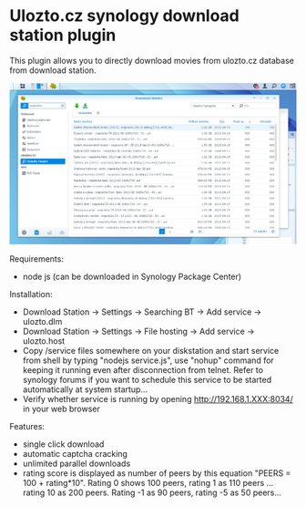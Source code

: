 Ulozto.cz synology download station plugin
==========

This plugin allows you to directly download movies from ulozto.cz database from download station.

![](screenshot.jpg)

Requirements:
  - node js (can be downloaded in Synology Package Center)

Installation:
  - Download Station -> Settings -> Searching BT -> Add service -> ulozto.dlm
  - Download Station -> Settings -> File hosting -> Add service -> ulozto.host
  - Copy /service files somewhere on your diskstation and start service from shell by typing "nodejs service.js", use "nohup" command for keeping it running even after disconnection from telnet. Refer to synology forums if you want to schedule this service to be started automatically at system startup...
  - Verify whether service is running by opening http://192.168.1.XXX:8034/ in your web browser

Features:
  - single click download
  - automatic captcha cracking
  - unlimited parallel downloads
  - rating score is displayed as number of peers by this equation "PEERS = 100 + rating*10". Rating 0 shows 100 peers, rating 1 as 110 peers ... rating 10 as 200 peers. Rating -1 as 90 peers, rating -5 as 50 peers...  
